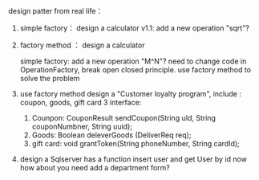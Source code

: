 design patter from real life：

1. simple factory： design a calculator
v1.1: add a new operation "sqrt"? 


2. factory method ： design a calculator
   
   simple factory: add a new operation "M^N"? 
   need to change code in OperationFactory, 
   break open closed principle.
   use factory method to solve the problem
   
3. use factory method design a "Customer loyalty program", include : coupon, goods, gift card
  3 interface: 
   1. Counpon:   CouponResult sendCoupon(String uId, String couponNumbner, String uuid);
   2. Goods:   Boolean deleverGoods (DeliverReq req);
   3. gift card:  void grantToken(String phoneNumber, String cardId);
   
4.  design a Sqlserver has a function insert user and get User by id 
now how about you need add a department form?
    